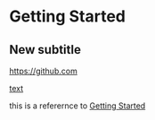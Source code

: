 # Getting Started

## New subtitle

https://github.com

[text](https://github.com)

this is a referernce to [Getting Started](#Getting-Started)
